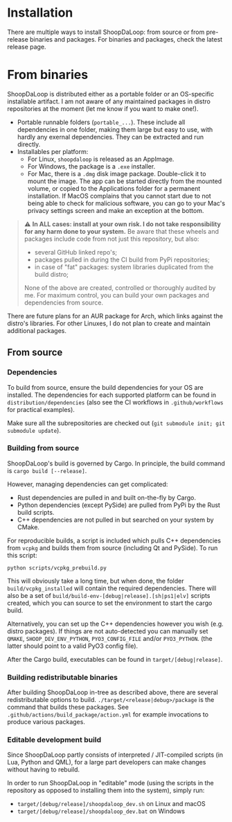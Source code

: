 
# Installation

There are multiple ways to install ShoopDaLoop: from source or from pre-release binaries and packages. For binaries and packages, check the latest release page.

# From binaries

ShoopDaLoop is distributed either as a portable folder or an OS-specific installable artifact. I am not aware of any maintained packages in distro repositories at the moment (let me know if you want to make one!).

- Portable runnable folders (`portable_...`). These include all dependencies in one folder, making them large but easy to use, with hardly any exernal dependencies. They can be extracted and run directly.
- Installables per platform:
   - For Linux, `shoopdaloop` is released as an AppImage.
   - For Windows, the package is a `.exe` installer.
   - For Mac, there is a `.dmg` disk image package. Double-click it to mount the image. The app can be started directly from the mounted volume, or copied to the Applications folder for a permanent installation. If MacOS complains that you cannot start due to not being able to check for malicious software, you can go to your Mac's privacy settings screen and make an exception at the bottom.

> :warning: **In ALL cases: install at your own risk. I do not take responsibility for any harm done to your system.** Be aware that these wheels and packages include code from not just this repository, but also:
>  - several GitHub linked repo's;
>  - packages pulled in during the CI build from PyPi repositories;
>  - in case of "fat" packages: system libraries duplicated from the build distro;
>
> None of the above are created, controlled or thoroughly audited by me. For maximum control, you can build your own packages and dependencies from source.

There are future plans for an AUR package for Arch, which links against the distro's libraries. For other Linuxes, I do not plan to create and maintain additional packages.

## From source

### Dependencies

To build from source, ensure the build dependencies for your OS are installed. The dependencies for each supported platform can be found in `distribution/dependencies` (also see the CI workflows in `.github/workflows` for practical examples).

Make sure all the subrepositories are checked out (`git submodule init; git submodule update`).

### Building from source

ShoopDaLoop's build is governed by Cargo. In principle, the build command is `cargo build [--release]`.

However, managing dependencies can get complicated:

* Rust dependencies are pulled in and built on-the-fly by Cargo.
* Python dependencies (except PySide) are pulled from PyPi by the Rust build scripts.
* C++ dependencies are not pulled in but searched on your system by CMake.

For reproducible builds, a script is included which pulls C++ dependencies from `vcpkg` and builds them from source (including Qt and PySide). To run this script:

`python scripts/vcpkg_prebuild.py`

This will obviously take a long time, but when done, the folder `build/vcpkg_installed` will contain the required dependencies. There will also be a set of `build/build-env-[debug|release].[sh|ps1|elv]` scripts created, which you can source to set the environment to start the cargo build.

Alternatively, you can set up the C++ dependencies however you wish (e.g. distro packages). If things are not auto-detected you can manually set `QMAKE`, `SHOOP_DEV_ENV_PYTHON`, `PYO3_CONFIG_FILE` and/or `PYO3_PYTHON`. (the latter should point to a valid PyO3 config file).

After the Cargo build, executables can be found in `target/[debug|release]`.

### Building redistributable binaries

After building ShoopDaLoop in-tree as described above, there are several redistributable options to build. `./target/<release|debug>/package` is the command that builds these packages. See `.github/actions/build_package/action.yml` for example invocations to produce various packages.

### Editable development build

Since ShoopDaLoop partly consists of interpreted / JIT-compiled scripts (in Lua, Python and QML), for a large part developers can make changes without having to rebuild.

In order to run ShoopDaLoop in "editable" mode (using the scripts in the repository as opposed to installing them into the system), simply run:

- `target/[debug/release]/shoopdaloop_dev.sh` on Linux and macOS
- `target/[debug/release]/shoopdaloop_dev.bat` on Windows